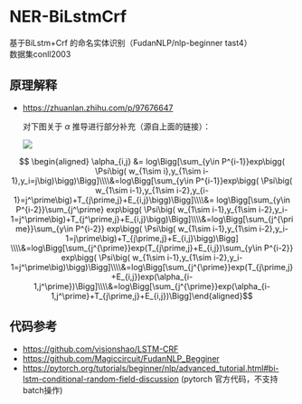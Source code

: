 # NER-BiLstmCrf

基于BiLstm+Crf 的命名实体识别（FudanNLP/nlp-beginner tast4）
<br> 数据集conll2003

## 原理解释

+ https://zhuanlan.zhihu.com/p/97676647

  对下图关于 $\alpha$ 推导进行部分补充（源自上面的链接）：

  ![](https://pic3.zhimg.com/80/v2-2bd7ca4c856a086843b7145b537eaf2e_1440w.jpg)

$$ \begin{aligned} \alpha_{i,j} &= log\Bigg[\sum_{y\in P^{i-1}}exp\bigg( \Psi\big( w_{1\sim i},y_{1\sim i-1},y_i=j\big)\bigg)\Bigg]\\\\&=log\Bigg[\sum_{y\in P^{i-1}}exp\bigg( \Psi\big( w_{1\sim i-1},y_{1\sim i-2},y_{i-1}=j^\prime\big)+T_{j\prime,j}+E_{i,j}\bigg)\Bigg]\\\\&= log\Bigg[\sum_{y\in P^{i-2}}\sum_{j^\prime} exp\bigg( \Psi\big( w_{1\sim i-1},y_{1\sim i-2},y_i-1=j^\prime\big)+T_{j^\prime,j}+E_{i,j}\bigg)\Bigg]\\\\&=log\Bigg[\sum_{j^{\prime}}\sum_{y\in P^{i-2}} exp\bigg( \Psi\big( w_{1\sim i-1},y_{1\sim i-2},y_i-1=j\prime\big)+T_{j\prime,j}+E_{i,j}\bigg)\Bigg] \\\\&=log\Bigg[\sum_{j^{\prime}}exp(T_{j\prime,j}+E_{i,j})\sum_{y\in P^{i-2}} exp\bigg( \Psi\big( w_{1\sim i-1},y_{1\sim i-2},y_i-1=j^\prime\big)\bigg)\Bigg]\\\\&=log\Bigg[\sum_{j^{\prime}}exp(T_{j\prime,j}+E_{i,j})exp(\alpha_{i-1,j^\prime})\Bigg]\\\\&=log\Bigg[\sum_{j^{\prime}}exp(\alpha_{i-1,j^\prime}+T_{j\prime,j}+E_{i,j})\Bigg]\end{aligned}$$



  

  ## 代码参考

  * https://github.com/visionshao/LSTM-CRF
  * https://github.com/Magiccircuit/FudanNLP_Begginer
  * https://pytorch.org/tutorials/beginner/nlp/advanced_tutorial.html#bi-lstm-conditional-random-field-discussion (pytorch 官方代码，不支持 batch操作)



